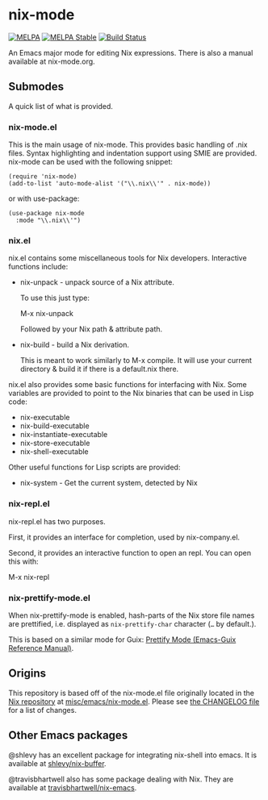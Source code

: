 # nix-mode

[![MELPA](https://melpa.org/packages/nix-mode-badge.svg)](https://melpa.org/#/nix-mode)
[![MELPA Stable](https://stable.melpa.org/packages/nix-mode-badge.svg)](https://stable.melpa.org/#/nix-mode)
[![Build Status](https://travis-ci.com/NixOS/nix-mode.svg?branch=master)](https://travis-ci.com/NixOS/nix-mode)

An Emacs major mode for editing Nix expressions. There is also a
manual available at nix-mode.org.

## Submodes

A quick list of what is provided.

### nix-mode.el

This is the main usage of nix-mode. This provides basic handling of
.nix files. Syntax highlighting and indentation support using SMIE are
provided. nix-mode can be used with the following snippet:

~~~
(require 'nix-mode)
(add-to-list 'auto-mode-alist '("\\.nix\\'" . nix-mode))
~~~

or with use-package:

~~~
(use-package nix-mode
  :mode "\\.nix\\'")
~~~

### nix.el

nix.el contains some miscellaneous tools for Nix developers.
Interactive functions include:

- nix-unpack - unpack source of a Nix attribute.

  To use this just type:

  M-x nix-unpack<RET>

  Followed by your Nix path & attribute path.

- nix-build - build a Nix derivation.

  This is meant to work similarly to M-x compile. It will use your
  current directory & build it if there is a default.nix there.

nix.el also provides some basic functions for interfacing with Nix.
Some variables are provided to point to the Nix binaries that can be
used in Lisp code:

- nix-executable
- nix-build-executable
- nix-instantiate-executable
- nix-store-executable
- nix-shell-executable

Other useful functions for Lisp scripts are provided:

- nix-system - Get the current system, detected by Nix

### nix-repl.el

nix-repl.el has two purposes.

First, it provides an interface for completion, used by nix-company.el.

Second, it provides an interactive function to open an repl. You can
open this with:

M-x nix-repl<RET>

### nix-prettify-mode.el

When nix-prettify-mode is enabled, hash-parts of the Nix store file names are
prettified, i.e. displayed as `nix-prettify-char` character (`…` by default.).

This is based on a similar mode for Guix: [Prettify Mode (Emacs-Guix Reference Manual)](https://emacs-guix.gitlab.io/website/manual/0.4/html_node/Prettify-Mode.html).

## Origins

This repository is based off of the nix-mode.el file originally located in
the [Nix repository](https://github.com/NixOS/nix)
at
[misc/emacs/nix-mode.el](https://github.com/NixOS/nix/blob/master/misc/emacs/nix-mode.el).
Please see [the CHANGELOG file](https://github.com/NixOS/nix-mode/blob/master/CHANGELOG.md) for a list of changes.

## Other Emacs packages

@shlevy has an excellent package for integrating nix-shell into emacs. It is available at [shlevy/nix-buffer](https://github.com/shlevy/nix-buffer). 

@travisbhartwell also has some package dealing with Nix. They are available at [travisbhartwell/nix-emacs](https://github.com/travisbhartwell/nix-emacs).
